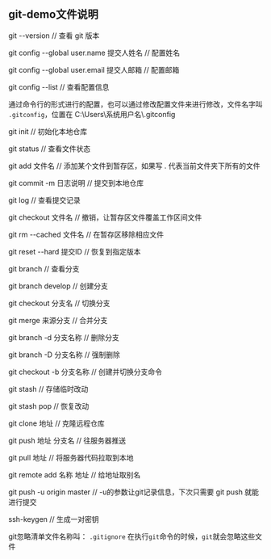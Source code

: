 ## git-demo文件说明

git --version  // 查看 git 版本

git config --global user.name 提交人姓名     // 配置姓名

git config --global user.email 提交人邮箱     // 配置邮箱

git config --list     // 查看配置信息

通过命令行的形式进行的配置，也可以通过修改配置文件来进行修改，文件名字叫 `.gitconfig`，位置在 C:\Users\系统用户名\\.gitconfig



git init 	// 初始化本地仓库

git status 	 //  查看文件状态

git add 文件名 	// 添加某个文件到暂存区，如果写 .  代表当前文件夹下所有的文件

git commit -m 日志说明     // 提交到本地仓库

git log     // 查看提交记录

git checkout 文件名     // 撤销，让暂存区文件覆盖工作区间文件

git rm --cached 文件名   	// 在暂存区移除相应文件

git reset --hard 提交ID  	// 恢复到指定版本

git branch       // 查看分支

git branch develop     // 创建分支

git checkout 分支名     // 切换分支

git merge 来源分支     // 合并分支

git branch -d 分支名称    // 删除分支

git branch -D 分支名称   // 强制删除

git checkout -b 分支名称    // 创建并切换分支命令

git stash   // 存储临时改动

git stash pop  // 恢复改动

git clone 地址     //  克隆远程仓库

git push 地址 分支名      // 往服务器推送

git pull 地址       // 将服务器代码拉取到本地

git remote add 名称 地址    //  给地址取别名

git push -u origin master      // -u的参数让git记录信息，下次只需要 git push 就能进行提交

ssh-keygen   // 生成一对密钥



git忽略清单文件名称叫： `.gitignore`     在执行`git`命令的时候，`git`就会忽略这些文件
